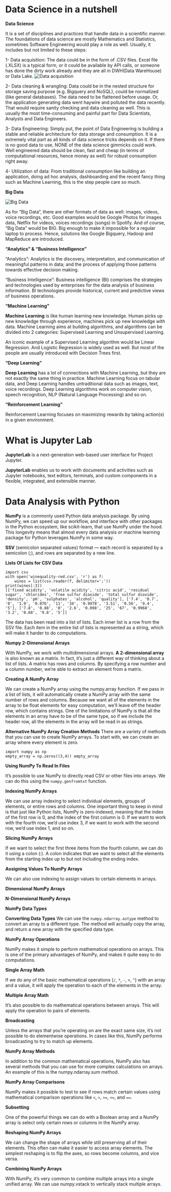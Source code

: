 # Data Science in a nutshell

**Data Science**

It is a set of disciplines and practices that handle data in a scientific manner. The foundations of data science are mostly Mathematics and Statistics, sometimes Software Engineering would play a role as well.
Usually, it includes but not limited to these steps:

1- Data acquisition: The data could be in the form of .CSV files. Excel file (.XLSX) is a typical form, or it could be available by API calls, or someone has done the dirty work already and they are all in DWH(Data WareHouse) or Data Lake.
![Data acquisition](https://miro.medium.com/max/755/0*zaoqsiRK_7Mxxidb.png)

2- Data cleaning & wrangling: Data could be in the nested structure for storage saving purpose (e.g. Bigquery and NoSQL), could be normalized (like general databases). The data need to be flattened before usage.
Or, the application generating data went haywire and polluted the data recently. That would require sanity checking and data cleaning as well.
This is usually the most time-consuming and painful part for Data Scientists, Analysts and Data Engineers.

3- Data Engineering: Simply put, the point of Data Engineering is building a stable and reliable architecture for data storage and consumption. It is a extremely vital part as all kinds of data science tricks depends on it.
If there is no good data to use, NONE of the data science gimmicks could work.
Well engineered data should be clean, fast and cheap (in terms of computational resources, hence money as well) for robust consumption right away.

4- Utilization of data: From traditional consumption like building an application, doing ad hoc analysis, dashboarding and the recent fancy thing such as Machine Learning, this is the step people care so much.

**Big Data**

![Big Data](https://miro.medium.com/max/875/1*hvVfvzIvrTw0COyaBCFnwQ.png)

As for “Big Data”, there are other formats of data as well: images, videos, voice recordings, etc. Good examples would be Google Photos for images data, Netflix for videos, voices recordings (songs) in Spotify.
And of course, “Big Data” would be BIG. Big enough to make it impossible for a regular laptop to process. Hence, solutions like Google Bigquery, Hadoop and MapReduce are introduced.

**“Analytics” & “Business Intelligence”**

“Analytics”:
Analytics is the discovery, interpretation, and communication of meaningful patterns in data; and the process of applying those patterns towards effective decision making.

“Business Intelligence”:
Business intelligence (BI) comprises the strategies and technologies used by enterprises for the data analysis of business information. BI technologies provide historical, current and predictive views of business operations.

**“Machine Learning”**

**Machine Learning** is like human learning new knowledge. Human picks up new knowledge through experience, machines pick up new knowledge with data.
Machine Learning aims at building algorithms, and algorithms can be divided into 2 categories: Supervised Learning and Unsupervised Learning.

An iconic example of a Supervised Learning algorithm would be Linear Regression. And Logistic Regression is widely used as well. But most of the people are usually introduced with Decision Trees first.

**“Deep Learning”**

**Deep Learning** has a lot of connections with Machine Learning, but they are not exactly the same thing in practice.
Machine Learning focus on tabular data, and Deep Learning handles untraditional data such as images, text, voice recordings. Deep Learning algorithms work on computer vision, speech recognition, NLP (Natural Language Processing) and so on.

**“Reinforcement Learning”**

Reinforcement Learning focuses on maximizing rewards by taking action(s) in a given environment.



# What is Jupyter Lab

**JupyterLab** is a next-generation web-based user interface for Project Jupyter.

**JupyterLab** enables us to work with documents and activities such as Jupyter notebooks, text editors, terminals, and custom components in a flexible, integrated, and extensible manner. 

# Data Analysis with Python

**NumPy** is a commonly used Python data analysis package. By using NumPy, we can speed up our workflow, and interface with other packages in the Python ecosystem, like scikit-learn, that use NumPy under the hood. This longevity means that almost every data analysis or machine learning package for Python leverages NumPy in some way.

**SSV** (semicolon separated values) format — each record is separated by a semicolon (;), and rows are separated by a new line. 

**Lists Of Lists for CSV Data**

```
import csv
with open('winequality-red.csv', 'r') as f:
    wines = list(csv.reader(f, delimiter=';'))
print(wines[:3])
[['fixed acidity', 'volatile acidity', 'citric acid', 'residual sugar', 'chlorides', 'free sulfur dioxide', 'total sulfur dioxide', 'density', 'pH', 'sulphates', 'alcohol', 'quality'], ['7.4', '0.7', '0', '1.9', '0.076', '11', '34', '0.9978', '3.51', '0.56', '9.4', '5'], ['7.8', '0.88', '0', '2.6', '0.098', '25', '67', '0.9968', '3.2', '0.68', '9.8', '5']]
```
The data has been read into a list of lists. Each inner list is a row from the SSV file. Each item in the entire list of lists is represented as a string, which will make it harder to do computations.

**Numpy 2-Dimensional Arrays**

With NumPy, we work with multidimensional arrays. **A 2-dimensional array** is also known as a matrix. In fact, it’s just a different way of thinking about a list of lists. A matrix has rows and columns. By specifying a row number and a column number, we’re able to extract an element from a matrix.

**Creating A NumPy Array**

We can create a NumPy array using the numpy.array function. If we pass in a list of lists, it will automatically create a NumPy array with the same number of rows and columns. Because we want all of the elements in the array to be float elements for easy computation, we’ll leave off the header row, which contains strings. One of the limitations of NumPy is that all the elements in an array have to be of the same type, so if we include the header row, all the elements in the array will be read in as strings. 

**Alternative NumPy Array Creation Methods** 
There are a variety of methods that you can use to create NumPy arrays. To start with, we can create an array where every element is zero.
```
import numpy as np
empty_array = np.zeros((3,4)) empty_array
```
**Using NumPy To Read In Files**

It’s possible to use NumPy to directly read CSV or other files into arrays. We can do this using the ```numpy.genfromtxt``` function. 

**Indexing NumPy Arrays**

We can use array indexing to select individual elements, groups of elements, or entire rows and columns. One important thing to keep in mind is that just like Python lists, NumPy is zero-indexed, meaning that the index of the first row is 0, and the index of the first column is 0. If we want to work with the fourth row, we’d use index 3, if we want to work with the second row, we’d use index 1, and so on.

**Slicing NumPy Arrays**

If we want to select the first three items from the fourth column, we can do it using a colon (:). A colon indicates that we want to select all the elements from the starting index up to but not including the ending index. 

**Assigning Values To NumPy Arrays**

We can also use indexing to assign values to certain elements in arrays. 

**Dimensional NumPy Arrays**

**N-Dimensional NumPy Arrays**

**NumPy Data Types**

**Converting Data Types**
We can use the ```numpy.ndarray.astype``` method to convert an array to a different type. The method will actually copy the array, and return a new array with the specified data type. 

**NumPy Array Operations**

NumPy makes it simple to perform mathematical operations on arrays. This is one of the primary advantages of NumPy, and makes it quite easy to do computations.

**Single Array Math**

If we do any of the basic mathematical operations (```/```, ```*```, ```-```, ```+```, ```^```) with an array and a value, it will apply the operation to each of the elements in the array.

**Multiple Array Math**

It’s also possible to do mathematical operations between arrays. This will apply the operation to pairs of elements. 

**Broadcasting**

Unless the arrays that you’re operating on are the exact same size, it’s not possible to do elementwise operations. In cases like this, NumPy performs broadcasting to try to match up elements. 

**NumPy Array Methods**

In addition to the common mathematical operations, NumPy also has several methods that you can use for more complex calculations on arrays. An example of this is the numpy.ndarray.sum method.

**NumPy Array Comparisons**

NumPy makes it possible to test to see if rows match certain values using mathematical comparison operations like ```<```, ```>```, ```>=```, ```<=```, and ```==```.

**Subsetting**

One of the powerful things we can do with a Boolean array and a NumPy array is select only certain rows or columns in the NumPy array.

**Reshaping NumPy Arrays**

We can change the shape of arrays while still preserving all of their elements. This often can make it easier to access array elements. The simplest reshaping is to flip the axes, so rows become columns, and vice versa.

**Combining NumPy Arrays**

With NumPy, it’s very common to combine multiple arrays into a single unified array. We can use numpy.vstack to vertically stack multiple arrays.


